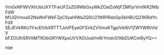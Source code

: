 Vm0xNFlWVXhUblJXYTFwUFZsZG9WbGxyWkZOalZsWjFZMFprVm1KR2NIbFdW
M1JQVmxaS2NsWnFWbFZpClIyaHlWa2Q0U21WR1RsbGpSbHBUQ21KRldYcFdX
SEJEVkRKU1YxcElVbXRTTTJoVFEyeGFSVkZVVmxKTgpiVkl6V1ZWYWRtVldV
bFZOUlhSRVltMTRObGRYWXpsUVVXOUxaVmRrYmdvS1ltbDUKCmRyYQ==

nqe